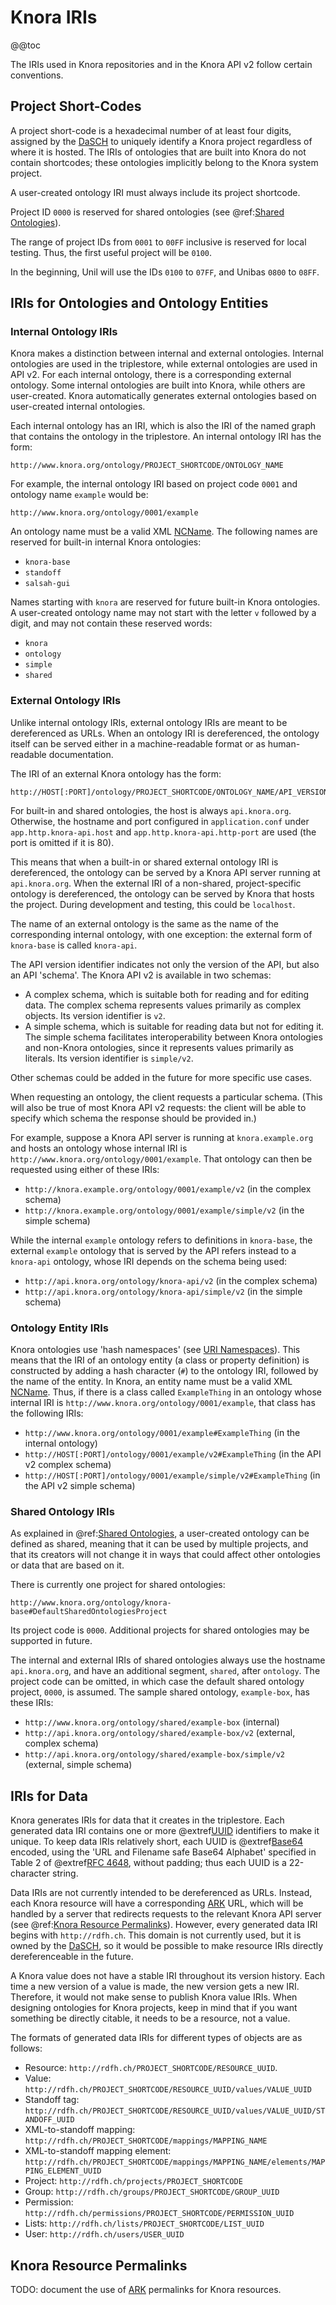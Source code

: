 <!---
Copyright © 2015-2018 the contributors (see Contributors.md).

This file is part of Knora.

Knora is free software: you can redistribute it and/or modify
it under the terms of the GNU Affero General Public License as published
by the Free Software Foundation, either version 3 of the License, or
(at your option) any later version.

Knora is distributed in the hope that it will be useful,
but WITHOUT ANY WARRANTY; without even the implied warranty of
MERCHANTABILITY or FITNESS FOR A PARTICULAR PURPOSE.  See the
GNU Affero General Public License for more details.

You should have received a copy of the GNU Affero General Public
License along with Knora.  If not, see <http://www.gnu.org/licenses/>.
-->

# Knora IRIs

@@toc

The IRIs used in Knora repositories and in the Knora API v2 follow
certain conventions.

## Project Short-Codes

A project short-code is a hexadecimal number of at least four digits,
assigned by the [DaSCH](http://dasch.swiss/) to uniquely identify a
Knora project regardless of where it is hosted. The IRIs of ontologies that
are built into Knora do not contain shortcodes; these ontologies implicitly
belong to the Knora system project.

A user-created ontology IRI must always include its project shortcode.

Project ID `0000` is reserved for shared ontologies
(see @ref:[Shared Ontologies](#shared-ontologies)).

The range of project IDs from `0001` to `00FF` inclusive is reserved for
local testing. Thus, the first useful project will be `0100`.

In the beginning, Unil will use the IDs `0100` to `07FF`, and Unibas
`0800` to `08FF`.

## IRIs for Ontologies and Ontology Entities

### Internal Ontology IRIs

Knora makes a distinction between internal and external ontologies. Internal
ontologies are used in the triplestore, while external ontologies are used in
API v2. For each internal ontology, there is a corresponding external ontology. Some
internal ontologies are built into Knora, while others are
user-created. Knora automatically generates external
ontologies based on user-created internal ontologies.

Each internal ontology has an IRI, which is also the IRI of the named
graph that contains the ontology in the triplestore. An internal
ontology IRI has the form:

```
http://www.knora.org/ontology/PROJECT_SHORTCODE/ONTOLOGY_NAME
```

For example, the internal ontology IRI based on project code `0001` and ontology
name `example` would be:

```
http://www.knora.org/ontology/0001/example
```

An ontology name must be a valid XML
[NCName](https://www.w3.org/TR/xml-names/#NT-NCName).
The following names are reserved for built-in internal Knora ontologies:

  - `knora-base`
  - `standoff`
  - `salsah-gui`

Names starting with `knora` are reserved for future built-in Knora
ontologies. A user-created ontology name may not start with the
letter `v` followed by a digit, and may not contain these reserved
words:

  - `knora`
  - `ontology`
  - `simple`
  - `shared`

### External Ontology IRIs

Unlike internal ontology IRIs, external ontology IRIs are meant to be
dereferenced as URLs. When an ontology IRI is dereferenced, the ontology
itself can be served either in a machine-readable format or as
human-readable documentation.

The IRI of an external Knora ontology has the form:

```
http://HOST[:PORT]/ontology/PROJECT_SHORTCODE/ONTOLOGY_NAME/API_VERSION
```

For built-in and shared ontologies, the host is always `api.knora.org`. Otherwise,
the hostname and port configured in `application.conf` under
`app.http.knora-api.host` and `app.http.knora-api.http-port` are used
(the port is omitted if it is 80).

This means that when a built-in or shared external ontology IRI is dereferenced,
the ontology can be served by a Knora API server running at
`api.knora.org`. When the external IRI of a non-shared, project-specific ontology is
dereferenced, the ontology can be served by Knora that
hosts the project. During development and testing, this could be
`localhost`.

The name of an external ontology is the same as the name of the
corresponding internal ontology, with one exception: the external form
of `knora-base` is called `knora-api`.

The API version identifier indicates not only the version of the API,
but also an API 'schema'. The Knora API v2 is available in two schemas:

  - A complex schema, which is suitable both for reading and for editing
    data. The complex schema represents values primarily as complex
    objects. Its version identifier is `v2`.
  - A simple schema, which is suitable for reading data but not for
    editing it. The simple schema facilitates interoperability between
    Knora ontologies and non-Knora ontologies, since it represents
    values primarily as literals. Its version identifier is `simple/v2`.

Other schemas could be added in the future for more specific use cases.

When requesting an ontology, the client requests a particular schema.
(This will also be true of most Knora API v2 requests: the client will
be able to specify which schema the response should be provided in.)

For example, suppose a Knora API server is running at
`knora.example.org` and hosts an ontology whose internal IRI is
`http://www.knora.org/ontology/0001/example`. That ontology can then be
requested using either of these IRIs:

  - `http://knora.example.org/ontology/0001/example/v2` (in the complex
    schema)
  - `http://knora.example.org/ontology/0001/example/simple/v2` (in the
    simple schema)

While the internal `example` ontology refers to definitions in
`knora-base`, the external `example` ontology that is served by the API
refers instead to a `knora-api` ontology, whose IRI depends on the
schema being used:

  - `http://api.knora.org/ontology/knora-api/v2` (in the complex
    schema)
  - `http://api.knora.org/ontology/knora-api/simple/v2` (in the simple
    schema)

### Ontology Entity IRIs

Knora ontologies use 'hash namespaces' (see [URI
Namespaces](https://www.w3.org/2001/sw/BestPractices/VM/http-examples/2006-01-18/#naming)).
This means that the IRI of an ontology entity (a class or property
definition) is constructed by adding a hash character (`#`) to the
ontology IRI, followed by the name of the entity. In Knora, an entity
name must be a valid XML
[NCName](https://www.w3.org/TR/xml-names/#NT-NCName).
Thus, if there is a class called `ExampleThing` in an ontology whose
internal IRI is `http://www.knora.org/ontology/0001/example`, that class
has the following IRIs:

  - `http://www.knora.org/ontology/0001/example#ExampleThing` (in the
    internal ontology)
  - `http://HOST[:PORT]/ontology/0001/example/v2#ExampleThing` (in the
    API v2 complex schema)
  - `http://HOST[:PORT]/ontology/0001/example/simple/v2#ExampleThing`
    (in the API v2 simple schema)

### Shared Ontology IRIs

As explained in @ref:[Shared Ontologies](../../02-knora-ontologies/introduction.md#shared-ontologies),
a user-created ontology can be defined as shared, meaning that it can be used by
multiple projects, and that its creators will not change it in ways that could
affect other ontologies or data that are based on it.

There is currently one project for shared ontologies:

```
http://www.knora.org/ontology/knora-base#DefaultSharedOntologiesProject
```

Its project code is `0000`. Additional projects for shared ontologies may be supported
in future.

The internal and external IRIs of shared ontologies always use the hostname
`api.knora.org`, and have an additional segment, `shared`, after `ontology`.
The project code can be omitted, in which case the default shared ontology
project, `0000`, is assumed. The sample shared ontology, `example-box`, has these IRIs:

  - `http://www.knora.org/ontology/shared/example-box` (internal)
  - `http://api.knora.org/ontology/shared/example-box/v2` (external, complex schema)
  - `http://api.knora.org/ontology/shared/example-box/simple/v2` (external, simple schema)

## IRIs for Data

Knora generates IRIs for data that it creates in the triplestore. Each
generated data IRI contains one or more @extref[UUID](rfc:4122)
identifiers to make it unique. To keep data IRIs relatively short, each UUID is
@extref[Base64](rfc:4648) encoded, using the 'URL
and Filename safe Base64 Alphabet' specified in Table 2 of @extref[RFC 4648](rfc:4648),
without padding; thus each UUID is a 22-character string.

Data IRIs are not currently intended to be dereferenced as URLs.
Instead, each Knora resource will have a corresponding
[ARK](https://tools.ietf.org/html/draft-kunze-ark-18) URL, which will be
handled by a server that redirects requests to the relevant Knora API
server (see @ref:[Knora Resource Permalinks](#knora-resource-permalinks)). However, every
generated data IRI begins with `http://rdfh.ch`. This domain is not
currently used, but it is owned by the [DaSCH](http://dasch.swiss/), so
it would be possible to make resource IRIs directly dereferenceable in
the future.

A Knora value does not have a stable IRI throughout its version history.
Each time a new version of a value is made, the new version gets a new IRI.
Therefore, it would not make sense to publish Knora value IRIs. When designing
ontologies for Knora projects, keep in mind that if you want something be directly
citable, it needs to be a resource, not a value.

The formats of generated data IRIs for different types of objects are as
follows:

  - Resource: `http://rdfh.ch/PROJECT_SHORTCODE/RESOURCE_UUID`.
  - Value:
    `http://rdfh.ch/PROJECT_SHORTCODE/RESOURCE_UUID/values/VALUE_UUID`
  - Standoff tag:
    `http://rdfh.ch/PROJECT_SHORTCODE/RESOURCE_UUID/values/VALUE_UUID/STANDOFF_UUID`
  - XML-to-standoff mapping:
    `http://rdfh.ch/PROJECT_SHORTCODE/mappings/MAPPING_NAME`
  - XML-to-standoff mapping element:
    `http://rdfh.ch/PROJECT_SHORTCODE/mappings/MAPPING_NAME/elements/MAPPING_ELEMENT_UUID`
  - Project: `http://rdfh.ch/projects/PROJECT_SHORTCODE`
  - Group: `http://rdfh.ch/groups/PROJECT_SHORTCODE/GROUP_UUID`
  - Permission:
    `http://rdfh.ch/permissions/PROJECT_SHORTCODE/PERMISSION_UUID`
  - Lists: `http://rdfh.ch/lists/PROJECT_SHORTCODE/LIST_UUID`
  - User: `http://rdfh.ch/users/USER_UUID`

## Knora Resource Permalinks

TODO: document the use of
[ARK](https://tools.ietf.org/html/draft-kunze-ark-18) permalinks for
Knora resources.
